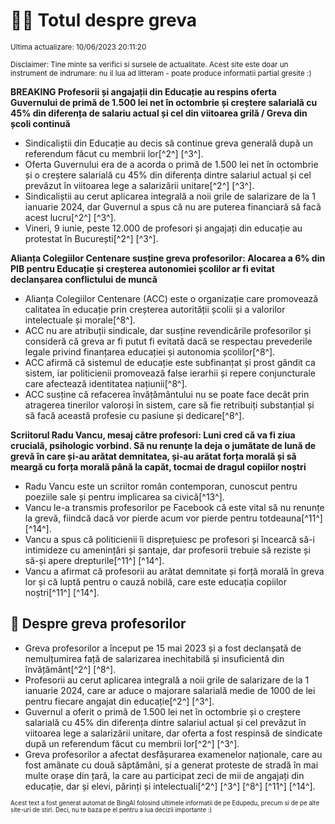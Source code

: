 # 👩‍🏫 Totul despre greva
<sub>Ultima actualizare: 10/06/2023 20:11:20</sub>

<sub>Disclaimer: Tine minte sa verifici si sursele de actualitate. Acest site este doar un instrument de indrumare: nu il lua ad litteram - poate produce informatii partial gresite :)</sub>

**BREAKING Profesorii și angajații din Educație au respins oferta Guvernului de primă de 1.500 lei net în octombrie și creștere salarială cu 45% din diferența de salariu actual și cel din viitoarea grilă / Greva din școli continuă**
- Sindicaliștii din Educație au decis să continue greva generală după un referendum făcut cu membrii lor[^2^] [^3^].
- Oferta Guvernului era de a acorda o primă de 1.500 lei net în octombrie și o creștere salarială cu 45% din diferența dintre salariul actual și cel prevăzut în viitoarea lege a salarizării unitare[^2^] [^3^].
- Sindicaliștii au cerut aplicarea integrală a noii grile de salarizare de la 1 ianuarie 2024, dar Guvernul a spus că nu are puterea financiară să facă acest lucru[^2^] [^3^].
- Vineri, 9 iunie, peste 12.000 de profesori și angajați din educație au protestat în București[^2^] [^3^].

**Alianța Colegiilor Centenare susține greva profesorilor: Alocarea a 6% din PIB pentru Educație și creșterea autonomiei școlilor ar fi evitat declanșarea conflictului de muncă**
- Alianța Colegiilor Centenare (ACC) este o organizație care promovează calitatea în educație prin creșterea autorității școlii și a valorilor intelectuale și morale[^8^].
- ACC nu are atribuții sindicale, dar susține revendicările profesorilor și consideră că greva ar fi putut fi evitată dacă se respectau prevederile legale privind finanțarea educației și autonomia școlilor[^8^].
- ACC afirmă că sistemul de educație este subfinanțat și prost gândit ca sistem, iar politicienii promovează false ierarhii și repere conjuncturale care afectează identitatea națiunii[^8^].
- ACC susține că refacerea învățământului nu se poate face decât prin atragerea tinerilor valoroși în sistem, care să fie retribuiți substanțial și să facă această profesie cu pasiune și dedicare[^8^].

**Scriitorul Radu Vancu, mesaj către profesori: Luni cred că va fi ziua crucială, psihologic vorbind. Să nu renunțe la deja o jumătate de lună de grevă în care și-au arătat demnitatea, și-au arătat forța morală și să meargă cu forța morală până la capăt, tocmai de dragul copiilor noștri**
- Radu Vancu este un scriitor român contemporan, cunoscut pentru poeziile sale și pentru implicarea sa civică[^13^].
- Vancu le-a transmis profesorilor pe Facebook că este vital să nu renunțe la grevă, fiindcă dacă vor pierde acum vor pierde pentru totdeauna[^11^] [^14^].
- Vancu a spus că politicienii îi disprețuiesc pe profesori și încearcă să-i intimideze cu amenințări și șantaje, dar profesorii trebuie să reziste și să-și apere drepturile[^11^] [^14^].
- Vancu a afirmat că profesorii au arătat demnitate și forță morală în greva lor și că luptă pentru o cauză nobilă, care este educația copiilor noștri[^11^] [^14^].

## 🏫 Despre greva profesorilor
- Greva profesorilor a început pe 15 mai 2023 și a fost declanșată de nemulțumirea față de salarizarea inechitabilă și insuficientă din învățământ[^2^] [^8^].
- Profesorii au cerut aplicarea integrală a noii grile de salarizare de la 1 ianuarie 2024, care ar aduce o majorare salarială medie de 1000 de lei pentru fiecare angajat din educație[^2^] [^3^].
- Guvernul a oferit o primă de 1.500 lei net în octombrie și o creștere salarială cu 45% din diferența dintre salariul actual și cel prevăzut în viitoarea lege a salarizării unitare, dar oferta a fost respinsă de sindicate după un referendum făcut cu membrii lor[^2^] [^3^].
- Greva profesorilor a afectat desfășurarea examenelor naționale, care au fost amânate cu două săptămâni, și a generat proteste de stradă în mai multe orașe din țară, la care au participat zeci de mii de angajați din educație, dar și elevi, părinți și intelectuali[^2^] [^3^] [^8^] [^11^] [^14^].


<sub><sub>Acest text a fost generat automat de BingAI folosind ultimele informatii de pe Edupedu, precum si de pe alte site-uri de stiri. Deci, nu te baza pe el pentru a lua decizii importante :)</sub></sub>